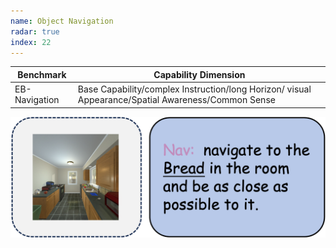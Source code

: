 ```yaml
---
name: Object Navigation
radar: true
index: 22
---
```


<div class="row">
<div class="col-8">

| **Benchmark** | **Capability Dimension**                                                                           |
| ------------- | -------------------------------------------------------------------------------------------------- |
| EB-Navigation | Base Capability/complex Instruction/long Horizon/ visual Appearance/Spatial Awareness/Common Sense |

</div>

<div class="col-4">

![alt text](objectnavigation.png)

</div>

</div>
